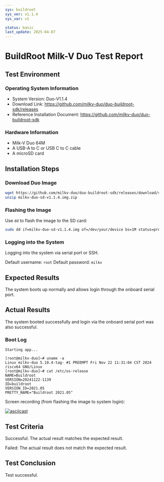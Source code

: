 ```yaml
---
sys: buildroot
sys_ver: v1.1.4
sys_var: v1

status: basic
last_update: 2025-04-07
---
```


# BuildRoot Milk-V Duo Test Report

## Test Environment

### Operating System Information

- System Version: Duo-V1.1.4
- Download Link: https://github.com/milkv-duo/duo-buildroot-sdk/releases
- Reference Installation Document: https://github.com/milkv-duo/duo-buildroot-sdk

### Hardware Information

- Milk-V Duo 64M
- A USB-A to C or USB C to C cable
- A microSD card

## Installation Steps

### Download Duo Image

```bash
wget https://github.com/milkv-duo/duo-buildroot-sdk/releases/download/v1.1.4/milkv-duo-sd-v1.1.4.img.zip
unzip milkv-duo-sd-v1.1.4.img.zip
```

### Flashing the Image

Use `dd` to flash the image to the SD card:
```bash
sudo dd if=milkv-duo-sd-v1.1.4.img of=/dev/your/device bs=1M status=progress
```

### Logging into the System

Logging into the system via serial port or SSH.

Default username: `root`
Default password: `milkv`

## Expected Results

The system boots up normally and allows login through the onboard serial port.

## Actual Results

The system booted successfully and login via the onboard serial port was also successful.

### Boot Log

```log
Starting app...

[root@milkv-duo]~# uname -a
Linux milkv-duo 5.10.4-tag- #1 PREEMPT Fri Nov 22 11:31:04 CST 2024 riscv64 GNU/Linux
[root@milkv-duo]~# cat /etc/os-release
NAME=Buildroot
VERSION=20241122-1139
ID=buildroot
VERSION_ID=2021.05
PRETTY_NAME="Buildroot 2021.05"
```

Screen recording (from flashing the image to system login):

[![asciicast](https://asciinema.org/a/pendFyzvbk51Sf8uaeozKjYRb.svg)](https://asciinema.org/a/pendFyzvbk51Sf8uaeozKjYRb)

## Test Criteria

Successful: The actual result matches the expected result.

Failed: The actual result does not match the expected result.

## Test Conclusion

Test successful.

